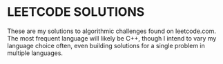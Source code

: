 # LEETCODE SOLUTIONS

These are my solutions to algorithmic challenges found on leetcode.com. The most frequent language will likely be C++, though I intend to vary my language choice often, even building solutions for a single problem in multiple languages.
